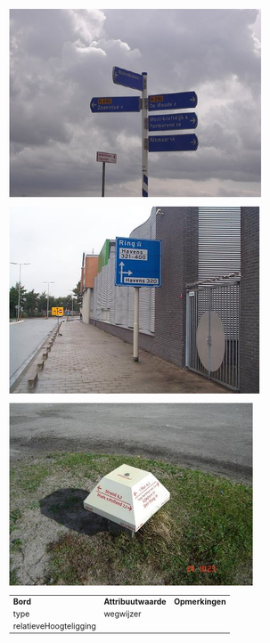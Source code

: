 ![](media/574d985b6dcb88de29095e82e6817a42628864bf.jpg)

![](media/2f01b7308ade539162dded3388be5776bb049c3c.jpg)

![](media/3f017bdc3d03acb1ddc9d7aa2c819eeb4be01750.jpg)

|                        |                     |                 |
|------------------------|---------------------|-----------------|
| **Bord**               | **Attribuutwaarde** | **Opmerkingen** |
| type                   | wegwijzer           |                 |
| relatieveHoogteligging |                     |                 |
